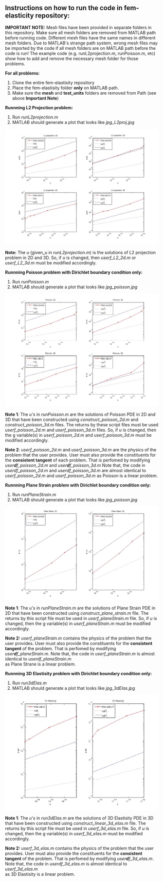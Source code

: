 ## Instructions on how to run the code in fem-elasticity repository:

**IMPORTANT NOTE:** 
Mesh files have been provided in separate folders in this repository. Make sure
all mesh folders are removed from MATLAB path before running code. Different mesh
files have the same names in different mesh folders. Due to MATLAB's strange path system, 
wrong mesh files may be imported by the code if all mesh folders are on MATLAB path 
before the code is run! The example code (e.g. runL2projection.m, runPoisson.m, etc) 
show how to add and remove the necessary mesh folder for those problems.

**For all problems:**

  1. Clone the entire fem-elastisity repository
  2. Place the fem-elastisity folder **only** on MATLAB path. 
  3. Make sure the **mesh** and **test_units** folders are removed from Path (see above 
   **Important Note**)

**Runnning L2 Projection problem:**

  1. Run _runL2projection.m_  
  2. MATLAB should generate a plot that looks like _jpg_L2proj.jpg_

  ![alt text][L2]

   [L2]: https://github.com/ArashMehraban/fem-elasticity/blob/master/jpg_L2proj.jpg "L2 projection"

 **Note:** The _u_ (given_u in _runL2projection.m_) is the solutions of L2 projection problem in 2D
       and 3D. So, if _u_ is changed, then _userf_L2_2d.m_ or _userf_L2_3d.m_ must be modified accordingly.


**Runnning Poisson problem with Dirichlet boundary condition only:**

   1. Run _runPoisson.m_  
   2. MATLAB should generate a plot that looks like _jpg_poisson.jpg_
  
  ![alt text][Poisson]

   [Poisson]: https://github.com/ArashMehraban/fem-elasticity/blob/master/jpg_poisson.jpg "Poisson with Dirichlet Boundary conditions only"

 **Note 1**: The _u_'s in _runPoisson.m_ are the solutions of Poisson PDE in 2D and 3D that 
         have been constructed using _construct_poisson_2d.m_ and 
         _construct_poisson_3d.m_ files. The returns by these script files
         must be used _userf_poisson_2d.m_ and _userf_poisson_3d.m_ files. So, if _u_ 
         is changed, then the g variable(s) in  _userf_poisson_2d.m_ and 
         _userf_poisson_3d.m_ must be modified accordingly.

 **Note 2**: _userf_poisson_2d.m_ and _userf_poisson_3d.m_ are the physics of the problem 
         that the user provides. User must also provide the constituents for the
         **consistent tangent** of each problem. That is perfomed by modifying 
         _user**d**f_poisson_2d.m_ and _user**d**f_poisson_3d.m_
         Note that, the code in _userdf_poisson_2d.m_ and _userdf_poisson_3d.m_ are 
         almost identical to _userf_poisson_2d.m_ and _userf_poisson_3d.m_ as Poisson 
         is a linear problem.


**Runnning Plane Strain problem with Dirichlet boundary condition only:**

   1. Run _runPlaneStrain.m_  
   2. MATLAB should generate a plot that looks like _jpg_poisson.jpg_
  
  ![alt text][Plane Strain]

   [Plane Strain]: https://github.com/ArashMehraban/fem-elasticity/blob/master/jpg_planeStrain.jpg "Plane Straine with Dirichlet Boundary conditions only"

 **Note 1**: The _u_'s in _runPlaneStrain.m_ are the solutions of Plane Strain PDE in 2D that 
         have been constructed using _construct_plane_strain.m_ file. The returns by this 
         script file must be used in _userf_planeStrain.m_ file. So, if _u_ is changed, 
         then the g variable(s) in  _userf_planeStrain.m_ must be modified accordingly.

 **Note 2:** _userf_planeStrain.m_  contains the physics of the problem that the user provides. 
         User must also provide the constituents for the **consistent tangent** of the
         problem. That is perfomed by modifying _user**d**f_planeStrain.m_. 
         Note that, the code in _userf_planeStrain.m_ is almost identical to _userdf_planeStrain.m_  
         as Plane Strane is a linear problem.

**Runnning 3D Elastisity problem with Dirichlet boundary condition only:**

   1. Run _run3dElas.m_  
   2. MATLAB should generate a plot that looks like _jpg_3dElas.jpg_
  
  ![alt text][3D Elastisity]

   [3D Elastisity]: https://github.com/ArashMehraban/fem-elasticity/blob/master/jpg_3dElas.jpg "3D Elastisity with Dirichlet Boundary conditions only"

 **Note 1**: The _u_'s in _run3dElas.m_ are the solutions of 3D Elastisity PDE in 3D that 
         have been constructed using _construct_linear_3d_elas.m_ file. The returns by this 
         script file must be used in _userf_3d_elas.m_ file. So, if _u_ is changed, 
         then the g variable(s) in  _userf_3d_elas.m_ must be modified accordingly.

 **Note 2:** _userf_3d_elas.m_  contains the physics of the problem that the user provides. 
         User must also provide the constituents for the **consistent tangent** of the
         problem. That is perfomed by modifying _user**d**f_3d_elas.m_. 
         Note that, the code in _userdf_3d_elas.m_ is almost identical to _userf_3d_elas.m_  
         as 3D Elastisity is a linear problem.


